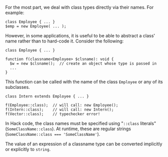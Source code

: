 For the most part, we deal with class types directly via their names.  For example:

```Hack
class Employee { ... }
$emp = new Employee( ... );
```

However, in some applications, it is useful to be able to abstract a class' name rather than to hard-code it.  Consider the following:

```Hack
class Employee { ... }

function f(classname<Employee> $clsname): void {
  $w = new $clsname();  // create an object whose type is passed in
  ...
}
```

This function can be called with the name of the class `Employee` or any of its
subclasses.

```Hack
class Intern extends Employee { ... }

f(Employee::class);  // will call: new Employee();
f(Intern::class);    // will call: new Intern();
f(Vector::class);    // typechecker error!
```

In Hack code, the class names must be specified using "`::class` literals"
(`SomeClassName::class`). At runtime, these are regular strings (`SomeClassName::class === 'SomeClassName'`).

The value of an expression of a classname type can be converted implicitly or explicitly to `string`.
